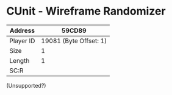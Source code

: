 
#  CUnit - Wireframe Randomizer
Address   | 59CD89
----------|-------------
Player ID | 19081 (Byte Offset: 1)
Size 	  | 1
Length 	  | 1
SC:R      | 

(Unsupported?)
